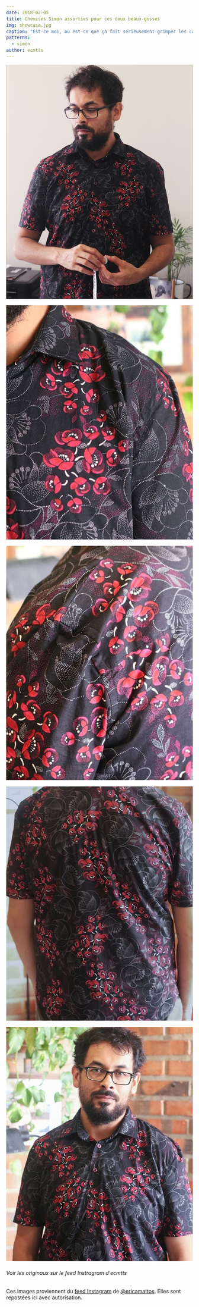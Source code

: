 ```yaml
---
date: 2018-02-05
title: Chemises Simon assorties pour ces deux beaux-gosses
img: showcase.jpg
caption: "Est-ce moi, ou est-ce que ça fait sérieusement grimper les capteurs de mignonitude ?"
patterns:
  - simon
author: ecmtts
---
```


![Modèle + mètre-ruban](view2.jpg)

![Ce tissu est magnifique](view3.jpg)

![Pente d'épaule](view4.jpg)

![Vue du dos](view5.jpg)

![Salut la caméra](view6.jpg)

<Note>

###### Voir les originaux sur le feed Instragram d'ecmtts

Ces images proviennent du 
[feed Instagram](https://www.instagram.com/ecmtts/)
de [@ericamattos](/users/ericamattos).
Elles sont repostées ici avec autorisation.

</Note>

